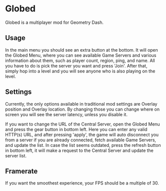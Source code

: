 # Globed

Globed is a multiplayer mod for Geometry Dash.

## Usage

In the main menu you should see an extra button at the bottom. It will open the Globed Menu, where you can see available Game Servers and various information about them, such as player count, region, ping, and name. All you have to do is pick the server you want and press 'Join'. After that, simply hop into a level and you will see anyone who is also playing on the level.

## Settings

Currently, the only options available in traditional mod settings are Overlay position and Overlay location. By changing those you can change where on screen you will see the server latency, unless you disable it.

If you want to change the URL of the Central Server, open the Globed Menu and press the gear button in bottom left. Here you can enter any valid HTTP(s) URL, and after pressing 'apply', the game will auto disconnect you from a server if you are already connected, fetch available Game Servers, and update the list. In case the list seems outdated, press the refresh button in bottom left, it will make a request to the Central Server and update the server list.

## Framerate

If you want the smoothest experience, your FPS should be a multiple of 30.